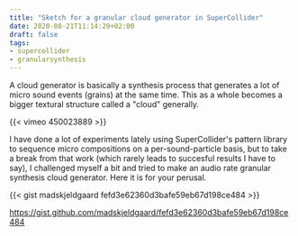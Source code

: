 ```yaml
---
title: "Sketch for a granular cloud generator in SuperCollider"
date: 2020-08-21T11:14:29+02:00
draft: false
tags: 
- supercollider
- granularsynthesis
---
```

A cloud generator is basically a synthesis process that generates a lot of micro sound events (grains) at the same time. This as a whole becomes  a bigger textural structure called a "cloud" generally.

{{< vimeo 450023889 >}}

I have done a lot of experiments lately using SuperCollider's pattern library to sequence micro compositions on a per-sound-particle basis, but to take a break from that work (which rarely leads to succesful results I have to say), I challenged myself a bit and tried to make an audio rate granular synthesis cloud generator. Here it is for your perusal.

{{< gist madskjeldgaard fefd3e62360d3bafe59eb67d198ce484 >}}

https://gist.github.com/madskjeldgaard/fefd3e62360d3bafe59eb67d198ce484

